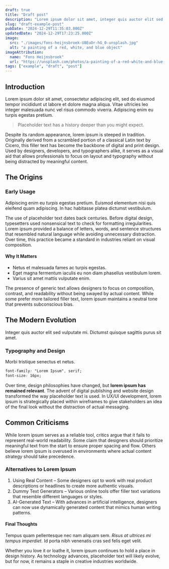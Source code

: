 ```yaml
---
draft: true
title: "Draft post"
description: "Lorem ipsum dolor sit amet, integer quis auctor elit sed vulputate mi."
slug: "draft-example-post"
pubDate: "2024-12-29T11:35:03.000Z"
updatedDate: "2024-12-29T17:23:25.000Z"
image:
  src: "./images/fons-heijnsbroek-U8EuOr-hG_0-unsplash.jpg"
  alt: "a painting of a red, white, and blue object"
imageAttribution:
  name: "Fons Heijnsbroek"
  url: "https://unsplash.com/photos/a-painting-of-a-red-white-and-blue-object-U8EuOr-hG_0"
tags: ["example", "draft", "post"]
---
```


## Introduction

Lorem ipsum dolor sit amet, consectetur adipiscing elit, sed do eiusmod tempor incididunt ut labore et dolore magna aliqua. Vitae ultricies leo integer malesuada nunc vel risus commodo viverra. Adipiscing enim eu turpis egestas pretium.

> Placeholder text has a history deeper than you might expect.

Despite its random appearance, lorem ipsum is steeped in tradition. Originally derived from a scrambled portion of a classical Latin text by Cicero, this filler text has become the backbone of digital and print design. Used by designers, developers, and typographers alike, it serves as a visual aid that allows professionals to focus on layout and typography without being distracted by meaningful content.

## The Origins

### Early Usage

Adipiscing enim eu _turpis_ egestas pretium. Euismod elementum nisi quis eleifend quam adipiscing. In hac habitasse platea dictumst vestibulum.

The use of placeholder text dates back centuries. Before digital design, typesetters used nonsensical text to check for formatting irregularities. Lorem ipsum provided a balance of letters, words, and sentence structures that resembled natural language while avoiding unnecessary distraction. Over time, this practice became a standard in industries reliant on visual composition.

#### Why It Matters

- Netus et malesuada fames ac turpis egestas.
- Eget magna fermentum iaculis eu non diam phasellus vestibulum lorem.
- Varius sit amet mattis vulputate enim.

The presence of generic text allows designers to focus on composition, contrast, and readability without being swayed by actual content. While some prefer more tailored filler text, lorem ipsum maintains a neutral tone that prevents subconscious bias.

## The Modern Evolution

Integer quis auctor elit sed vulputate mi. Dictumst quisque sagittis purus sit amet.

### Typography and Design

Morbi tristique senectus et netus.

```css
font-family: "Lorem Ipsum", serif;
font-size: 16px;
```

Over time, design philosophies have changed, but **lorem ipsum has remained relevant**. The advent of digital publishing and website design transformed the way placeholder text is used. In UX/UI development, lorem ipsum is strategically placed within wireframes to give stakeholders an idea of the final look without the distraction of actual messaging.

## Common Criticisms

While lorem ipsum serves as a reliable tool, critics argue that it fails to represent real-world readability. Some claim that designers should prioritize meaningful text from the start to ensure proper spacing and flow. Others believe lorem ipsum is overused in environments where actual content strategy should take precedence.

### Alternatives to Lorem Ipsum

1. Using Real Content – Some designers opt to work with real product descriptions or headlines to create more authentic visuals.
2. Dummy Text Generators – Various online tools offer filler text variations that resemble different languages or styles.
3. AI-Generated Text – With advances in artificial intelligence, designers can now use dynamically generated content that mimics human writing patterns.

#### Final Thoughts

Tempus quam pellentesque nec nam aliquam sem. _Risus at ultrices mi tempus imperdiet._
Id porta nibh venenatis cras sed felis eget velit.

Whether you love it or loathe it, lorem ipsum continues to hold a place in design history. As technology advances, placeholder text will likely evolve, but for now, it remains a staple in creative industries worldwide.
